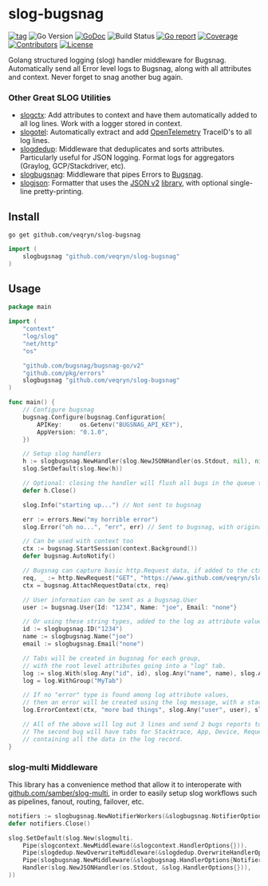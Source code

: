 # slog-bugsnag
[![tag](https://img.shields.io/github/tag/veqryn/slog-bugsnag.svg)](https://github.com/veqryn/slog-bugsnag/releases)
![Go Version](https://img.shields.io/badge/Go-%3E%3D%201.21-%23007d9c)
[![GoDoc](https://godoc.org/github.com/veqryn/slog-bugsnag?status.svg)](https://pkg.go.dev/github.com/veqryn/slog-bugsnag)
![Build Status](https://github.com/veqryn/slog-bugsnag/actions/workflows/build_and_test.yml/badge.svg)
[![Go report](https://goreportcard.com/badge/github.com/veqryn/slog-bugsnag)](https://goreportcard.com/report/github.com/veqryn/slog-bugsnag)
[![Coverage](https://img.shields.io/codecov/c/github/veqryn/slog-bugsnag)](https://codecov.io/gh/veqryn/slog-bugsnag)
[![Contributors](https://img.shields.io/github/contributors/veqryn/slog-bugsnag)](https://github.com/veqryn/slog-bugsnag/graphs/contributors)
[![License](https://img.shields.io/github/license/veqryn/slog-bugsnag)](./LICENSE)

Golang structured logging (slog) handler middleware for Bugsnag.
Automatically send all Error level logs to Bugsnag, along with all attributes and context.
Never forget to snag another bug again.

### Other Great SLOG Utilities
- [slogctx](https://github.com/veqryn/slog-context): Add attributes to context and have them automatically added to all log lines. Work with a logger stored in context.
- [slogotel](https://github.com/veqryn/slog-context/tree/main/otel): Automatically extract and add [OpenTelemetry](https://opentelemetry.io/) TraceID's to all log lines.
- [slogdedup](https://github.com/veqryn/slog-dedup): Middleware that deduplicates and sorts attributes. Particularly useful for JSON logging. Format logs for aggregators (Graylog, GCP/Stackdriver, etc).
- [slogbugsnag](https://github.com/veqryn/slog-bugsnag): Middleware that pipes Errors to [Bugsnag](https://www.bugsnag.com/).
- [slogjson](https://github.com/veqryn/slog-json): Formatter that uses the [JSON v2](https://github.com/golang/go/discussions/63397) [library](https://github.com/go-json-experiment/json), with optional single-line pretty-printing.

## Install
`go get github.com/veqryn/slog-bugsnag`

```go
import (
	slogbugsnag "github.com/veqryn/slog-bugsnag"
)
```

## Usage
```go
package main

import (
	"context"
	"log/slog"
	"net/http"
	"os"

	"github.com/bugsnag/bugsnag-go/v2"
	"github.com/pkg/errors"
	slogbugsnag "github.com/veqryn/slog-bugsnag"
)

func main() {
	// Configure bugsnag
	bugsnag.Configure(bugsnag.Configuration{
		APIKey:     os.Getenv("BUGSNAG_API_KEY"),
		AppVersion: "0.1.0",
	})

	// Setup slog handlers
	h := slogbugsnag.NewHandler(slog.NewJSONHandler(os.Stdout, nil), nil)
	slog.SetDefault(slog.New(h))

	// Optional: closing the handler will flush all bugs in the queue to bugsnag
	defer h.Close()

	slog.Info("starting up...") // Not sent to bugsnag

	err := errors.New("my horrible error")
	slog.Error("oh no...", "err", err) // Sent to bugsnag, with original err's stack trace

	// Can be used with context too
	ctx := bugsnag.StartSession(context.Background())
	defer bugsnag.AutoNotify()

	// Bugsnag can capture basic http.Request data, if added to the ctx
	req, _ := http.NewRequest("GET", "https://www.github.com/veqryn/slog-bugsnag", nil)
	ctx = bugsnag.AttachRequestData(ctx, req)

	// User information can be sent as a bugsnag.User
	user := bugsnag.User{Id: "1234", Name: "joe", Email: "none"}

	// Or using these string types, added to the log as attribute values (any key is fine)
	id := slogbugsnag.ID("1234")
	name := slogbugsnag.Name("joe")
	email := slogbugsnag.Email("none")

	// Tabs will be created in bugsnag for each group,
	// with the root level attributes going into a "log" tab.
	log := slog.With(slog.Any("id", id), slog.Any("name", name), slog.Any("email", email))
	log = log.WithGroup("MyTab")

	// If no "error" type is found among log attribute values,
	// then an error will be created using the log message, with a stack trace at the log call.
	log.ErrorContext(ctx, "more bad things", slog.Any("user", user), slog.String("foo", "bar"))

	// All of the above will log out 3 lines and send 2 bugs reports to bugsnag.
	// The second bug will have tabs for Stacktrace, App, Device, Request, User, Log, and MyTab,
	// containing all the data in the log record.
}
```

### slog-multi Middleware
This library has a convenience method that allow it to interoperate with [github.com/samber/slog-multi](https://github.com/samber/slog-multi),
in order to easily setup slog workflows such as pipelines, fanout, routing, failover, etc.
```go
notifiers := slogbugsnag.NewNotifierWorkers(&slogbugsnag.NotifierOptions{})
defer notifiers.Close()

slog.SetDefault(slog.New(slogmulti.
	Pipe(slogcontext.NewMiddleware(&slogcontext.HandlerOptions{})).
	Pipe(slogdedup.NewOverwriteMiddleware(&slogdedup.OverwriteHandlerOptions{})).
	Pipe(slogbugsnag.NewMiddleware(&slogbugsnag.HandlerOptions{Notifiers: notifiers})).
	Handler(slog.NewJSONHandler(os.Stdout, &slog.HandlerOptions{})),
))
```
